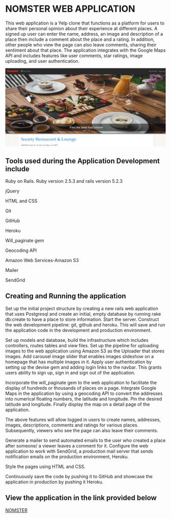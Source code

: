 # NOMSTER WEB APPLICATION

This web application is a Yelp clone that functions as a platform for users to share their personal opinion about their experience at different places. A signed up user can enter the name, address, an image and description of a place then include a comment about the place and a rating. In addition, other people who view the page can also leave comments, sharing their sentiment about that place. The application integrates with the Google Maps API and includes features like user comments, star ratings, image uploading, and user authentication.

![Nomster main page](/app/assets/images/nomstermainpagescreenshot.png)


## Tools used during the Application Development include

Ruby on Rails. Ruby version 2.5.3 and rails version 5.2.3

jQuery

HTML and CSS

Git 

GitHub

Heroku

Will_paginate gem 

Geocoding API

Amazon Web Services-Amazon S3

Mailer

SendGrid

## Creating and Running the application

Set up the initial project structure by creating a new rails web application that uses Postgresql and create an initial, empty database by running rake db:create to have a place to store information. Start the server. Construct the web development pipeline: git, github and heroku. This will save and run the application code in the development and production environment. 

Set up models and database, build the infrastructure which includes controllers, routes tables and view files. Set up the pipeline for uploading images to the web application using Amazon S3 as the Uploader that stores images. Add carousel image slider that enables images slideshow on a homepage that has multiple images in it. Apply user authentication by setting up the devise gem and adding login links to the navbar. This grants users ability to sign up, sign in and sign out of the application. 

Incorporate the will_paginate gem to the web application to facilitate the display of hundreds or thousands of places on a page. Integrate Google Maps in the application by using a geocoding API to convert the addresses into numerical floating numbers, the latitude and longitude. Pin the desired latitude and longitude. Finally display the map on a detail page of the application. 

The above features will allow logged in users to create names, addresses, images, descriptions, comments and ratings for various places. Subsequently, viewers who see the page can also leave their comments.

Generate a mailer to send automated emails to the user who created a place after someone/ a viewer leaves a comment for it. Configure the web application to work with SendGrid, a production mail server that sends notification emails on the production environment, Heroku.  

Style the pages using HTML and CSS.

Continuously save the code by pushing it to GitHub and showcase the application in production by pushing it Heroku.


## View the application in the link provided below

[NOMSTER](https://nomster-dessy-owiti.herokuapp.com/)

